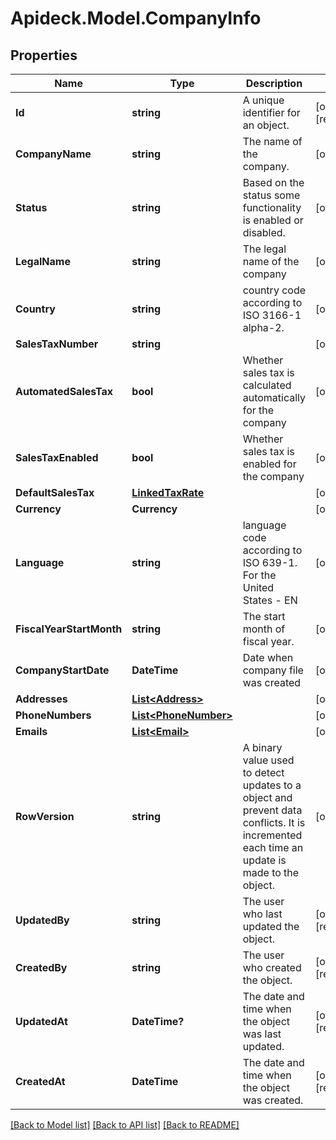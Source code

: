 # Apideck.Model.CompanyInfo

## Properties

Name | Type | Description | Notes
------------ | ------------- | ------------- | -------------
**Id** | **string** | A unique identifier for an object. | [optional] [readonly] 
**CompanyName** | **string** | The name of the company. | [optional] 
**Status** | **string** | Based on the status some functionality is enabled or disabled. | [optional] 
**LegalName** | **string** | The legal name of the company | [optional] 
**Country** | **string** | country code according to ISO 3166-1 alpha-2. | [optional] 
**SalesTaxNumber** | **string** |  | [optional] 
**AutomatedSalesTax** | **bool** | Whether sales tax is calculated automatically for the company | [optional] 
**SalesTaxEnabled** | **bool** | Whether sales tax is enabled for the company | [optional] 
**DefaultSalesTax** | [**LinkedTaxRate**](LinkedTaxRate.md) |  | [optional] 
**Currency** | **Currency** |  | [optional] 
**Language** | **string** | language code according to ISO 639-1. For the United States - EN | [optional] 
**FiscalYearStartMonth** | **string** | The start month of fiscal year. | [optional] 
**CompanyStartDate** | **DateTime** | Date when company file was created | [optional] 
**Addresses** | [**List&lt;Address&gt;**](Address.md) |  | [optional] 
**PhoneNumbers** | [**List&lt;PhoneNumber&gt;**](PhoneNumber.md) |  | [optional] 
**Emails** | [**List&lt;Email&gt;**](Email.md) |  | [optional] 
**RowVersion** | **string** | A binary value used to detect updates to a object and prevent data conflicts. It is incremented each time an update is made to the object. | [optional] 
**UpdatedBy** | **string** | The user who last updated the object. | [optional] [readonly] 
**CreatedBy** | **string** | The user who created the object. | [optional] [readonly] 
**UpdatedAt** | **DateTime?** | The date and time when the object was last updated. | [optional] [readonly] 
**CreatedAt** | **DateTime** | The date and time when the object was created. | [optional] [readonly] 

[[Back to Model list]](../README.md#documentation-for-models) [[Back to API list]](../README.md#documentation-for-api-endpoints) [[Back to README]](../README.md)

